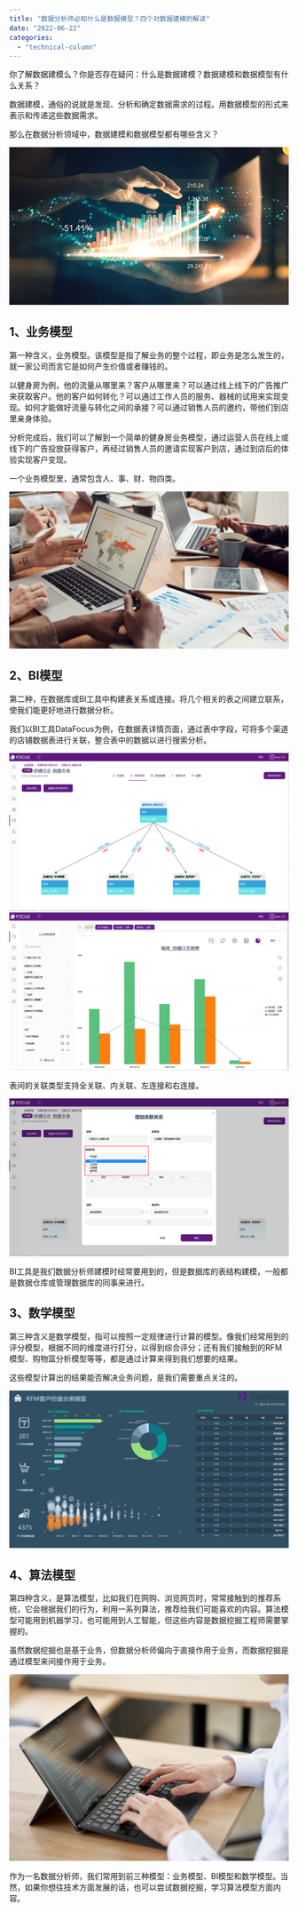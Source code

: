 ```yaml
---
title: "数据分析师必知什么是数据模型？四个对数据建模的解读"
date: "2022-06-22"
categories: 
  - "technical-column"
---
```


你了解数据建模么？你是否存在疑问：什么是数据建模？数据建模和数据模型有什么关系？

数据建模，通俗的说就是发现、分析和确定数据需求的过程。用数据模型的形式来表示和传递这些数据需求。

那么在数据分析领域中，数据建模和数据模型都有哪些含义？

![封面 (1).jpg](images/1655878077-1-jpg.jpeg)

## 1、**业务模型**

第一种含义，业务模型。该模型是指了解业务的整个过程，即业务是怎么发生的，就一家公司而言它是如何产生价值或者赚钱的。

以健身房为例，他的流量从哪里来？客户从哪里来？可以通过线上线下的广告推广来获取客户。他的客户如何转化？可以通过工作人员的服务、器械的试用来实现变现。如何才能做好流量与转化之间的承接？可以通过销售人员的邀约，带他们到店里亲身体验。

分析完成后，我们可以了解到一个简单的健身房业务模型，通过运营人员在线上或线下的广告投放获得客户，再经过销售人员的邀请实现客户到店，通过到店后的体验实现客户变现。

一个业务模型里，通常包含人、事、财、物四类。

![pexels-fauxels-3183127.jpg](images/1655878080-pexels-fauxels-3183127-jpg-scaled.jpeg)

## 2、**BI模型**

第二种，在数据库或BI工具中构建表关系或连接。将几个相关的表之间建立联系，使我们能更好地进行数据分析。

我们以BI工具DataFocus为例，在数据表详情页面，通过表中字段，可将多个渠道的店铺数据表进行关联，整合表中的数据以进行搜索分析。

![关联关系.jpg](images/1655878093-jpg.jpeg) ![组合图.jpg](images/1655878097-jpg.jpeg)

表间的关联类型支持全关联、内关联、左连接和右连接。

![关联类型.jpg](images/1655878100-jpg.jpeg)

BI工具是我们数据分析师建模时经常要用到的，但是数据库的表结构建模，一般都是数据仓库或管理数据库的同事来进行。

## 3、**数学模型**

第三种含义是数学模型，指可以按照一定规律进行计算的模型。像我们经常用到的评分模型，根据不同的维度进行打分，以得到综合评分；还有我们接触到的RFM模型、购物篮分析模型等等，都是通过计算来得到我们想要的结果。

这些模型计算出的结果能否解决业务问题，是我们需要重点关注的。

![RFM看板.jpg](images/1655878103-rfm-jpg.jpeg)

## 4、**算法模型**

第四种含义，是算法模型，比如我们在网购、浏览网页时，常常接触到的推荐系统，它会根据我们的行为，利用一系列算法，推荐给我们可能喜欢的内容。算法模型可能用到机器学习，也可能用到人工智能，但这些内容是数据挖掘工程师需要掌握的。

虽然数据挖掘也是基于业务，但数据分析师偏向于直接作用于业务，而数据挖掘是通过模型来间接作用于业务。

![23787021_m.jpg](images/1655878107-23787021_m-jpg.jpeg)

作为一名数据分析师，我们常用到前三种模型：业务模型、BI模型和数学模型。当然，如果你想往技术方面发展的话，也可以尝试数据挖掘，学习算法模型方面内容。
